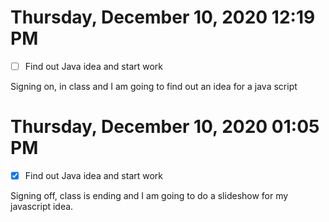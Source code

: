 # Thursday, December 10, 2020 12:19 PM
- [ ] Find out Java idea and start work

Signing on, in class and I am going to find out an idea for a java script

# Thursday, December 10, 2020 01:05 PM
- [x] Find out Java idea and start work

Signing off, class is ending and I am going to do a slideshow for my javascript idea. 


